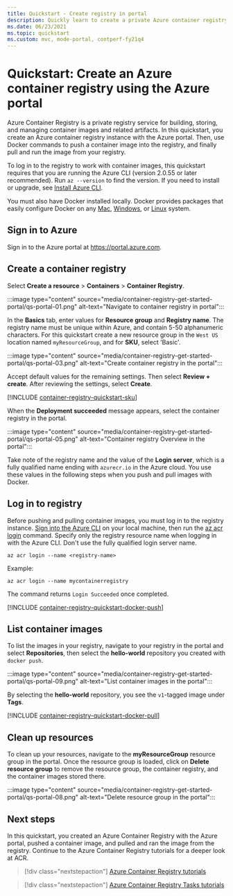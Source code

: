 ```yaml
---
title: Quickstart - Create registry in portal
description: Quickly learn to create a private Azure container registry using the Azure portal.
ms.date: 06/23/2021
ms.topic: quickstart
ms.custom: mvc, mode-portal, contperf-fy21q4
---
```

# Quickstart: Create an Azure container registry using the Azure portal

Azure Container Registry is a private registry service for building, storing, and managing container images and related artifacts. In this quickstart, you create an Azure container registry instance with the Azure portal. Then, use Docker commands to push a container image into the registry, and finally pull and run the image from your registry.

To log in to the registry to work with container images, this quickstart requires that you are running the Azure CLI (version 2.0.55 or later recommended). Run `az --version` to find the version. If you need to install or upgrade, see [Install Azure CLI][azure-cli].

You must also have Docker installed locally. Docker provides packages that easily configure Docker on any [Mac][docker-mac], [Windows][docker-windows], or [Linux][docker-linux] system.

## Sign in to Azure

Sign in to the Azure portal at https://portal.azure.com.

## Create a container registry

Select **Create a resource** > **Containers** > **Container Registry**.

:::image type="content" source="media/container-registry-get-started-portal/qs-portal-01.png" alt-text="Navigate to container registry in portal":::

In the **Basics** tab, enter values for **Resource group** and **Registry name**. The registry name must be unique within Azure, and contain 5-50 alphanumeric characters. For this quickstart create a new resource group in the `West US` location named `myResourceGroup`, and for **SKU**, select 'Basic'.

:::image type="content" source="media/container-registry-get-started-portal/qs-portal-03.png" alt-text="Create container registry in the portal":::

Accept default values for the remaining settings. Then select **Review + create**. After reviewing the settings, select **Create**.

[!INCLUDE [container-registry-quickstart-sku](../../includes/container-registry-quickstart-sku.md)]

When the **Deployment succeeded** message appears, select the container registry in the portal. 

:::image type="content" source="media/container-registry-get-started-portal/qs-portal-05.png" alt-text="Container registry Overview in the portal":::

Take note of the registry name and the value of the **Login server**, which is a fully qualified name ending with `azurecr.io` in the Azure cloud. You use these values in the following steps when you push and pull images with Docker.

## Log in to registry

Before pushing and pulling container images, you must log in to the registry instance. [Sign into the Azure CLI][get-started-with-azure-cli] on your local machine, then run the [az acr login][az-acr-login] command. Specify only the registry resource name when logging in with the Azure CLI. Don't use the fully qualified login server name.

```azurecli
az acr login --name <registry-name>
```

Example:

```azurecli
az acr login --name mycontainerregistry
```

The command returns `Login Succeeded` once completed. 

[!INCLUDE [container-registry-quickstart-docker-push](../../includes/container-registry-quickstart-docker-push.md)]

## List container images

To list the images in your registry, navigate to your registry in the portal and select **Repositories**, then select the  **hello-world** repository you created with `docker push`.

:::image type="content" source="media/container-registry-get-started-portal/qs-portal-09.png" alt-text="List container images in the portal":::

By selecting the **hello-world** repository, you see the `v1`-tagged image under **Tags**.

[!INCLUDE [container-registry-quickstart-docker-pull](../../includes/container-registry-quickstart-docker-pull.md)]

## Clean up resources

To clean up your resources, navigate to the **myResourceGroup** resource group in the portal. Once the resource group is loaded, click on **Delete resource group** to remove the resource group, the container registry, and the container images stored there.

:::image type="content" source="media/container-registry-get-started-portal/qs-portal-08.png" alt-text="Delete resource group in the portal":::


## Next steps

In this quickstart, you created an Azure Container Registry with the Azure portal, pushed a container image, and pulled and ran the image from the registry. Continue to the Azure Container Registry tutorials for a deeper look at ACR.

> [!div class="nextstepaction"]
> [Azure Container Registry tutorials][container-registry-tutorial-prepare-registry]

> [!div class="nextstepaction"]
> [Azure Container Registry Tasks tutorials][container-registry-tutorial-quick-task]

<!-- LINKS - external -->
[docker-linux]: https://docs.docker.com/engine/installation/#supported-platforms
[docker-mac]: https://docs.docker.com/docker-for-mac/
[docker-pull]: https://docs.docker.com/engine/reference/commandline/pull/
[docker-push]: https://docs.docker.com/engine/reference/commandline/push/
[docker-rmi]: https://docs.docker.com/engine/reference/commandline/rmi/
[docker-run]: https://docs.docker.com/engine/reference/commandline/run/
[docker-tag]: https://docs.docker.com/engine/reference/commandline/tag/
[docker-windows]: https://docs.docker.com/docker-for-windows/

<!-- LINKS - internal -->
[container-registry-tutorial-prepare-registry]: container-registry-tutorial-prepare-registry.md
[container-registry-skus]: container-registry-skus.md
[azure-cli]: /cli/azure/install-azure-cli
[get-started-with-azure-cli]: /cli/azure/get-started-with-azure-cli
[az-acr-login]: /cli/azure/acr#az_acr_login
[container-registry-tutorial-quick-task]: container-registry-tutorial-quick-task.md
